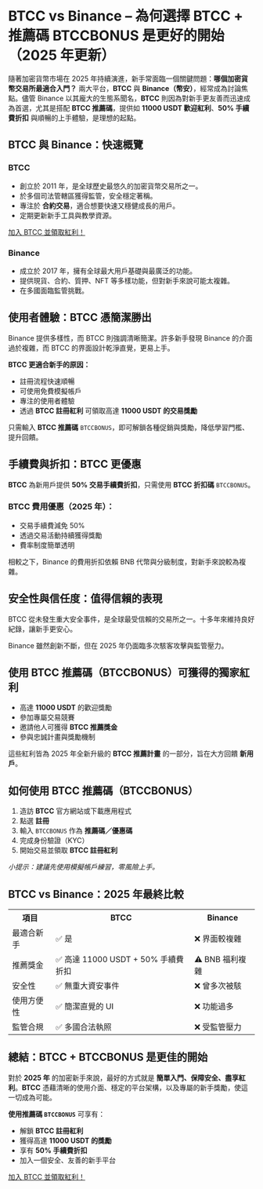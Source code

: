 <h1>BTCC vs Binance – 為何選擇 BTCC + 推薦碼 BTCCBONUS 是更好的開始（2025 年更新）</h1>

<p>隨著加密貨幣市場在 2025 年持續演進，新手常面臨一個關鍵問題：<strong>哪個加密貨幣交易所最適合入門？</strong> 兩大平台，<strong>BTCC</strong> 與 <strong>Binance（幣安）</strong>，經常成為討論焦點。儘管 Binance 以其龐大的生態系聞名，<strong>BTCC</strong> 則因為對新手更友善而迅速成為首選，尤其是搭配 <strong>BTCC 推薦碼</strong>，提供如 <strong>11000 USDT 歡迎紅利</strong>、<strong>50% 手續費折扣</strong> 與順暢的上手體驗，是理想的起點。</p>

<h2>BTCC 與 Binance：快速概覽</h2>

<h3>BTCC</h3>
<ul>
  <li>創立於 2011 年，是全球歷史最悠久的加密貨幣交易所之一。</li>
  <li>於多個司法管轄區獲得監管，安全穩定著稱。</li>
  <li>專注於 <strong>合約交易</strong>，適合想要快速又穩健成長的用戶。</li>
  <li>定期更新新手工具與教學資源。</li>
</ul>
<a href="https://partner.btcc.com/us/c/BTCCBONUS/9303" target="_blank">加入 BTCC 並領取紅利！</a>

<h3>Binance</h3>
<ul>
  <li>成立於 2017 年，擁有全球最大用戶基礎與最廣泛的功能。</li>
  <li>提供現貨、合約、質押、NFT 等多樣功能，但對新手來說可能太複雜。</li>
  <li>在多國面臨監管挑戰。</li>
</ul>

<h2>使用者體驗：BTCC 憑簡潔勝出</h2>

<p>Binance 提供多樣性，而 BTCC 則強調清晰簡潔。許多新手發現 Binance 的介面過於複雜，而 BTCC 的界面設計乾淨直覺，更易上手。</p>

<div class="highlight">
  <strong>BTCC 更適合新手的原因：</strong>
  <ul>
    <li>註冊流程快速順暢</li>
    <li>可使用免費模擬帳戶</li>
    <li>專注的使用者體驗</li>
    <li>透過 <strong>BTCC 註冊紅利</strong> 可領取高達 <strong>11000 USDT 的交易獎勵</strong></li>
  </ul>
</div>

<p>只需輸入 <strong>BTCC 推薦碼</strong> <code>BTCCBONUS</code>，即可解鎖各種促銷與獎勵，降低學習門檻、提升回饋。</p>

<h2>手續費與折扣：BTCC 更優惠</h2>

<p><strong>BTCC</strong> 為新用戶提供 <strong>50% 交易手續費折扣</strong>，只需使用 <strong>BTCC 折扣碼</strong> <code>BTCCBONUS</code>。</p>

<h3>BTCC 費用優惠（2025 年）：</h3>
<ul>
  <li>交易手續費減免 50%</li>
  <li>透過交易活動持續獲得獎勵</li>
  <li>費率制度簡單透明</li>
</ul>

<p>相較之下，Binance 的費用折扣依賴 BNB 代幣與分級制度，對新手來說較為複雜。</p>

<h2>安全性與信任度：值得信賴的表現</h2>

<p>BTCC 從未發生重大安全事件，是全球最受信賴的交易所之一。十多年來維持良好紀錄，讓新手更安心。</p>

<p>Binance 雖然創新不斷，但在 2025 年仍面臨多次駭客攻擊與監管壓力。</p>

<h2>使用 BTCC 推薦碼（BTCCBONUS）可獲得的獨家紅利</h2>

<ul>
  <li>高達 <strong>11000 USDT</strong> 的歡迎獎勵</li>
  <li>參加專屬交易競賽</li>
  <li>邀請他人可獲得 <strong>BTCC 推薦獎金</strong></li>
  <li>參與忠誠計畫與獎勵機制</li>
</ul>

<p>這些紅利皆為 2025 年全新升級的 <strong>BTCC 推薦計畫</strong> 的一部分，旨在大方回饋 <strong>新用戶</strong>。</p>

<h2>如何使用 BTCC 推薦碼（BTCCBONUS）</h2>

<ol>
  <li>造訪 <strong>BTCC</strong> 官方網站或下載應用程式</li>
  <li>點選 <strong>註冊</strong></li>
  <li>輸入 <code>BTCCBONUS</code> 作為 <strong>推薦碼／優惠碼</strong></li>
  <li>完成身份驗證（KYC）</li>
  <li>開始交易並領取 <strong>BTCC 註冊紅利</strong></li>
</ol>

<p><em>小提示：建議先使用模擬帳戶練習，零風險上手。</em></p>

<h2>BTCC vs Binance：2025 年最終比較</h2>

<table>
  <tr>
    <th>項目</th>
    <th>BTCC</th>
    <th>Binance</th>
  </tr>
  <tr>
    <td>最適合新手</td>
    <td>✅ 是</td>
    <td>❌ 界面較複雜</td>
  </tr>
  <tr>
    <td>推薦獎金</td>
    <td>✅ 高達 11000 USDT + 50% 手續費折扣</td>
    <td>⚠️ BNB 福利複雜</td>
  </tr>
  <tr>
    <td>安全性</td>
    <td>✅ 無重大資安事件</td>
    <td>❌ 曾多次被駭</td>
  </tr>
  <tr>
    <td>使用方便性</td>
    <td>✅ 簡潔直覺的 UI</td>
    <td>❌ 功能過多</td>
  </tr>
  <tr>
    <td>監管合規</td>
    <td>✅ 多國合法執照</td>
    <td>❌ 受監管壓力</td>
  </tr>
</table>

<h2>總結：BTCC + BTCCBONUS 是更佳的開始</h2>

<p>對於 <strong>2025 年</strong> 的加密新手來說，最好的方式就是 <strong>簡單入門、保障安全、盡享紅利</strong>。<strong>BTCC</strong> 憑藉清晰的使用介面、穩定的平台架構，以及專屬的新手獎勵，使這一切成為可能。</p>

<div class="highlight">
  <strong>使用推薦碼 <code>BTCCBONUS</code></strong> 可享有：
  <ul>
    <li>解鎖 <strong>BTCC 註冊紅利</strong></li>
    <li>獲得高達 <strong>11000 USDT 的獎勵</strong></li>
    <li>享有 <strong>50% 手續費折扣</strong></li>
    <li>加入一個安全、友善的新手平台</li>
  </ul>
</div>

<a href="https://partner.btcc.com/us/c/BTCCBONUS/9303" target="_blank">加入 BTCC 並領取紅利！</a>
